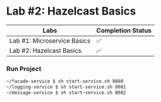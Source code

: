 # Lab #2: Hazelcast Basics

| Labs | Completion Status |
| -- | -- |
| Lab #1: Microservice Basics | ✅ |
| Lab #2: Hazelcast Basics | ✅ |

### Run Project
```bash
~/facade-service $ sh start-service.sh 8080 
~/logging-service $ sh start-service.sh 8081 
~/message-service $ sh start-service.sh 8082
```